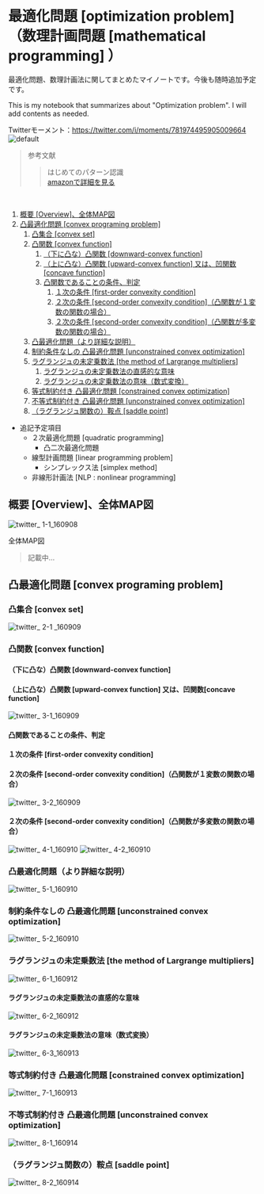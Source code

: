 # 最適化問題 [optimization problem]（数理計画問題 [mathematical programming] ）

最適化問題、数理計画法に関してまとめたマイノートです。今後も随時追加予定です。

This is my notebook that summarizes about "Optimization problem". I will add contents as needed.

Twitterモーメント：https://twitter.com/i/moments/781974495905009664
![default](https://user-images.githubusercontent.com/25688193/29314342-9624ec36-81f8-11e7-91ed-aaa5eea15629.jpg)

> 参考文献
>> はじめてのパターン認識 </br>
>> [amazonで詳細を見る](https://www.amazon.co.jp/%E3%81%AF%E3%81%98%E3%82%81%E3%81%A6%E3%81%AE%E3%83%91%E3%82%BF%E3%83%BC%E3%83%B3%E8%AA%8D%E8%AD%98-%E5%B9%B3%E4%BA%95-%E6%9C%89%E4%B8%89/dp/4627849710?SubscriptionId=AKIAI4N75A3H7VG7SKUQ&amp;tag=cloudstudy09-22&amp;linkCode=xm2&amp;camp=2025&amp;creative=165953&amp;creativeASIN=4627849710)</br>

</br>

1. [概要 [Overview]、全体MAP図](#ID_1)
1. [凸最適化問題 [convex programing problem]](#ID_2)
    1. [凸集合 [convex set]](#ID_2-1)
    1. [凸関数 [convex function]](#ID_2-2)
        1. [（下に凸な）凸関数 [downward-convex function]](#ID_2-2-1)
        1. [（上に凸な）凸関数 [upward-convex function] 又は、凹関数[concave function]](#ID_2-2-2)
        1. [凸関数であることの条件、判定](#ID_2-2-3)
            1. [１次の条件 [first-order convexity condition]](#ID_2-2-3-1)
            1. [２次の条件 [second-order convexity condition]（凸関数が１変数の関数の場合）](#ID_2-2-3-2)
            1. [２次の条件 [second-order convexity condition]（凸関数が多変数の関数の場合）](#ID_2-2-3-3)
    1. [凸最適化問題（より詳細な説明）](#ID_2-3)
    1. [制約条件なしの 凸最適化問題 [unconstrained convex optimization]](#ID_2-4)
    1. [ラグランジュの未定乗数法 [the method of Largrange multipliers]](#ID_2-5)
        1. [ラグランジュの未定乗数法の直感的な意味](#ID_2-5-1)
        1. [ラグランジュの未定乗数法の意味（数式変換）](#ID_2-5-2)
    1. [等式制約付き 凸最適化問題 [constrained convex optimization]](#ID_2-6)
    1. [不等式制約付き 凸最適化問題 [unconstrained convex optimization]](#ID_2-7)
    1. [（ラグランジュ関数の）鞍点 [saddle point]](#ID_2-8)

- 追記予定項目
    - ２次最適化問題 [quadratic programming]
        - 凸二次最適化問題
    - 線型計画問題 [linear programming problem]
        - シンプレックス法 [simplex method]
    - 非線形計画法 [NLP : nonlinear programming]
    
<a id="ID_1"></a>

## 概要 [Overview]、全体MAP図
![twitter_ 1-1_160908](https://user-images.githubusercontent.com/25688193/29314346-99fdcfb2-81f8-11e7-9feb-901dc7c791f1.png)

全体MAP図
> 記載中...

<a id="ID_2"></a>

## 凸最適化問題 [convex programing problem]

<a id="ID_2-1"></a>

### 凸集合 [convex set]
![twitter_ 2-1 _160909](https://user-images.githubusercontent.com/25688193/29314347-9a1ff542-81f8-11e7-8d31-5c9e3737d848.png)

<a id="ID_2-2"></a>

### 凸関数 [convex function]

<a id="ID_2-2-1"></a>

#### （下に凸な）凸関数 [downward-convex function]

<a id="ID_2-2-2"></a>

#### （上に凸な）凸関数 [upward-convex function] 又は、凹関数[concave function]

![twitter_ 3-1_160909](https://user-images.githubusercontent.com/25688193/29314349-9a277a60-81f8-11e7-8043-a7427ba0603e.png)

<a id="ID_2-2-3"></a>

#### 凸関数であることの条件、判定

<a id="ID_2-2-3-1"></a>

#### １次の条件 [first-order convexity condition]

<a id="ID_2-2-3-2"></a>

#### ２次の条件 [second-order convexity condition]（凸関数が１変数の関数の場合）

![twitter_ 3-2_160909](https://user-images.githubusercontent.com/25688193/29314348-9a27459a-81f8-11e7-901b-d3a966c84cbd.png)

<a id="ID_2-2-3-3"></a>

#### ２次の条件 [second-order convexity condition]（凸関数が多変数の関数の場合）
![twitter_ 4-1_160910](https://user-images.githubusercontent.com/25688193/29314351-9a3be82e-81f8-11e7-82db-6e113874b4ae.png)
![twitter_ 4-2_160910](https://user-images.githubusercontent.com/25688193/29314350-9a28b5c4-81f8-11e7-8cc4-7e2a368ca411.png)

<a id="ID_2-3"></a>

### 凸最適化問題（より詳細な説明）
![twitter_ 5-1_160910](https://user-images.githubusercontent.com/25688193/29314352-9a3c6772-81f8-11e7-8f17-434effd522a4.png)

<a id="ID_2-4"></a>

### 制約条件なしの 凸最適化問題 [unconstrained convex optimization]
![twitter_ 5-2_160910](https://user-images.githubusercontent.com/25688193/29314353-9a43aa0a-81f8-11e7-94d3-730a0efdec37.png)

<a id="ID_2-5"></a>

### ラグランジュの未定乗数法 [the method of Largrange multipliers]
![twitter_ 6-1_160912](https://user-images.githubusercontent.com/25688193/29314356-9a4d9fce-81f8-11e7-9c2d-27ec34a70aff.png)

<a id="ID_2-5-1"></a>

#### ラグランジュの未定乗数法の直感的な意味
![twitter_ 6-2_160912](https://user-images.githubusercontent.com/25688193/29314354-9a4aeafe-81f8-11e7-9ac4-5866a3030b5f.png)

<a id="ID_2-5-2"></a>

#### ラグランジュの未定乗数法の意味（数式変換）
![twitter_ 6-3_160913](https://user-images.githubusercontent.com/25688193/29314355-9a4bda5e-81f8-11e7-9785-4f1d1b6be7fa.png)

<a id="ID_2-6"></a>

### 等式制約付き 凸最適化問題 [constrained convex optimization]
![twitter_ 7-1_160913](https://user-images.githubusercontent.com/25688193/29314358-9a612724-81f8-11e7-9875-36df68267f46.png)

<a id="ID_2-7"></a>

### 不等式制約付き 凸最適化問題 [unconstrained convex optimization]
![twitter_ 8-1_160914](https://user-images.githubusercontent.com/25688193/29314357-9a5fbdf8-81f8-11e7-8231-e7476731036d.png)

<a id="ID_2-8"></a>

### （ラグランジュ関数の）鞍点 [saddle point]
![twitter_ 8-2_160914](https://user-images.githubusercontent.com/25688193/29314359-9a6c7750-81f8-11e7-8456-edafe1b2afe7.png)
